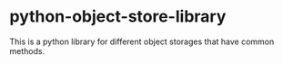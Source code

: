 # python-object-store-library
This is a python library for different object storages that have common methods.
